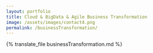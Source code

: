 ```yaml
---
layout: portfolio
title: Cloud & BigData & Agile Business Transformation
image: /assets/images/contact4.png
permalink: /businessTransformation/
---
```


{% translate_file businessTransformation.md %}
